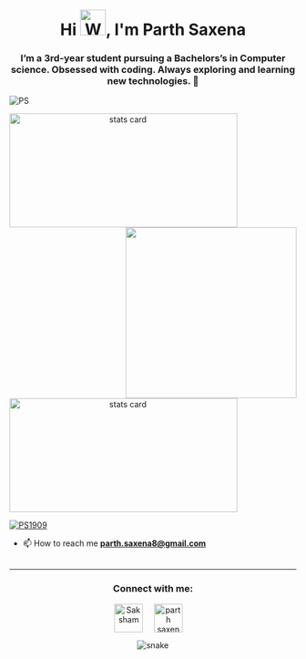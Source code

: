 <h1 align="center">Hi <img src="https://raw.githubusercontent.com/nixin72/nixin72/master/wave.gif"
         alt="Waving hand animated gif"
         height="45"
         width="45" />, I'm Parth Saxena</h1>
<h3 align="center"> I’m a 3rd-year student pursuing a Bachelors’s in Computer science. Obsessed with coding. Always exploring and learning new technologies. 💚</h3>

<p align="left"> <img src="https://komarev.com/ghpvc/?username=parthsaxena1909&label=Profile%20views&color=0e75b6&style=flat" alt="PS" /> </p>

<p>
<a align= "center" href="https://github.com/parthsaxena1909">
<img alt= "stats card" height="200px" width="400" src="https://github-readme-streak-stats.herokuapp.com/?user=parthsaxena1909&theme=radical">
<img align="right" height="300px" width="300px" src="https://cdn.dribbble.com/users/1294594/screenshots/5460287/media/8b4786572205a8ac7305403f5e495c81.gif"> </a>
</p>

<p>
<a align= "center" href="https://github.com/parthsaxena1909">
  <img alt= "stats card" height="200px" width="400" src="https://github-readme-stats.vercel.app/api?username=parthsaxena1909&theme=radical&show_icons=true&count_private=true" />
   </a>

</p>

<p align="left"> <a href="https://twitter.com/PS1909" target="blank"><img src="https://img.shields.io/twitter/follow/PS1909?logo=twitter&style=for-the-badge" alt="PS1909" /></a> </p>

- 📫 How to reach me **parth.saxena8@gmail.com**
 <br><br>
<hr>

<h3 align="center">Connect with me:</h3>
<p align="center">
<a href="https://twitter.com/PS1909" target="blank"><img align="center" src="https://img.icons8.com/cute-clipart/64/000000/twitter.png" alt="Saksham" height="50" width="50" /></a> &nbsp;&nbsp;&nbsp;
<a href="https://linkedin.com/in/parth-saxena-102670190" target="blank"><img align="center" src="https://img.icons8.com/cute-clipart/64/000000/linkedin.png" alt="parth saxena" height="50" width="50" /></a>&nbsp;&nbsp;&nbsp;&nbsp;

</p>

<p>
<p align="center">
  <img src="https://github.com/ishikkkkaaaa/ishikkkkaaaa/raw/output/github-contribution-grid-snake.svg" alt="snake"></center>
</p>
